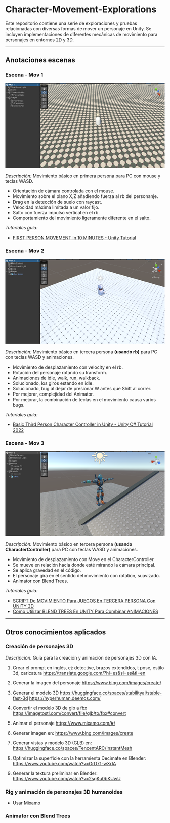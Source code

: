 # Character-Movement-Explorations
Este repositorio contiene una serie de exploraciones y pruebas relacionadas con diversas formas de mover un personaje en Unity. Se incluyen implementaciones de diferentes mecánicas de movimiento para personajes en entornos 2D y 3D.

---

## Anotaciones escenas
### Escena - Mov 1
![Escena - Mov 1](/CME/Assets/Scenes/miniaturas/Mov%201.png "Escena - Mov 1")

_Descripción:_ Movimiento básico en primera persona para PC con mouse y teclas WASD. 
- Orientación de cámara controlada con el mouse.
- Movimiento sobre el plano X,Z añadiendo fuerza al rb del personanje.
- Drag en la detección de suelo con raycast.
- Velocidad máxima limitada a un valor fijo.
- Salto con fuerza impulso vertical en el rb.
- Comportamiento del movimiento ligeramente diferente en el salto.

_Tutoriales guía:_ 
- [FIRST PERSON MOVEMENT in 10 MINUTES - Unity Tutorial](https://www.youtube.com/watch?v=f473C43s8nE)

### Escena - Mov 2
![Escena - Mov 2](/CME/Assets/Scenes/miniaturas/Mov%202.png "Escena - Mov 2")

_Descripción:_ Movimiento básico en tercera persona **(usando rb)** para PC con teclas WASD y animaciones. 
- Movimiento de desplazamiento con velocity en el rb.
- Rotación del personaje rotando su transform.
- Animaciones de idle, walk, run, walkback.
- Solucionado, los giros estando en idle.
- Solucionado, bug al dejar de presionar W antes que Shift al correr.
- Por mejorar, complejidad del Animator.
- Por mejorar, la combinación de teclas en el movimiento causa varios bugs.

_Tutoriales guía:_ 
- [Basic Third Person Character Controller in Unity - Unity C# Tutorial 2022](https://www.youtube.com/watch?v=cEqjkubspGo)

### Escena - Mov 3
![Escena - Mov 3](/CME/Assets/Scenes/miniaturas/Mov%203.png "Escena - Mov 3")

_Descripción:_ Movimiento básico en tercera persona **(usando CharacterController)** para PC con teclas WASD y animaciones. 
- Movimiento de desplazamiento con Move en el CharacterController.
- Se mueve en relación hacia donde esté mirando la cámara principal.
- Se aplica gravedad en el código.
- El personaje gira en el sentido del movimiento con rotation, suavizado.
- Animator con Blend Trees.

_Tutoriales guía:_ 
- [SCRIPT De MOVIMIENTO Para JUEGOS En TERCERA PERSONA Con UNITY 3D](https://www.youtube.com/watch?v=ffs_dI6gzyQ)
- [Como Utilizar BLEND TREES En UNITY Para Combinar ANIMACIONES](https://www.youtube.com/watch?v=1qYXd7eCQss)

---

## Otros conocimientos aplicados
### Creación de personajes 3D
_Descripción:_ Guía para la creación y animación de personajes 3D con IA. 

1. Crear el prompt en inglés, ej: detective, brazos extendidos, t pose, estilo 3d, caricatura
	<https://translate.google.com/?hl=es&sl=es&tl=en>
2. Generar la imagen del personaje
	<https://www.bing.com/images/create/>
3. Generar el modelo 3D
	<https://huggingface.co/spaces/stabilityai/stable-fast-3d>
	<https://hyperhuman.deemos.com/>
4. Convertir el modelo 3D de glb a fbx
	<https://imagetostl.com/convert/file/glb/to/fbx#convert>
5. Animar el personaje
	<https://www.mixamo.com/#/>


1. Generar imagen en: <https://www.bing.com/images/create>
2. Generar vistas y modelo 3D (GLB) en: <https://huggingface.co/spaces/TencentARC/InstantMesh>
3. Optimizar la superficie con la herramienta Decimate en Blender: <https://www.youtube.com/watch?v=GrD71-wXrIA>
4. Generar la textura preliminar en Blender: <https://www.youtube.com/watch?v=2sgKu0bKUwU>

### Rig y animación de personajes 3D humanoides
- Usar [Mixamo](https://www.mixamo.com/)

### Animator con Blend Trees
